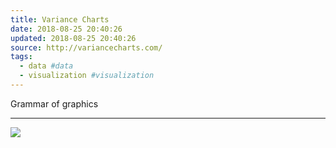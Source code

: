 ```yaml
---
title: Variance Charts
date: 2018-08-25 20:40:26
updated: 2018-08-25 20:40:26
source: http://variancecharts.com/
tags:
  - data #data
  - visualization #visualization
---
```

Grammar of graphics
* * *
![](Variance%20Charts.html.resources/A99A62AB-7ED6-4DFE-8179-B16CEDD3D4C8.jpg)